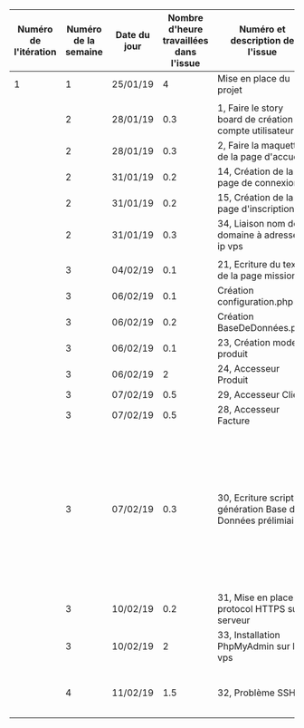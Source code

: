 | Numéro de l'itération | Numéro de la semaine | Date du jour | Nombre d'heure travaillées dans l'issue | Numéro et description de l'issue                           | Lien de l'issue dans GitHub                               | Liste des commentaires pertinents dans les commits de l'issue                                                                                                                                              | Un lien cliquable vers la page en ligne ou le document dans GitHub                                   |
|-----------------------|----------------------|--------------|-----------------------------------------|------------------------------------------------------------|-----------------------------------------------------------|------------------------------------------------------------------------------------------------------------------------------------------------------------------------------------------------------------|------------------------------------------------------------------------------------------------------|
| 1                     | 1                    | 25/01/19     | 4                                       | Mise en place du projet                                    |                                                           |                                                                                                                                                                                                            |                                                                                                      |
|                       |                      |              |                                         |                                                            |                                                           |                                                                                                                                                                                                            |                                                                                                      |
|                       | 2                    | 28/01/19     | 0.3                                     | 1, Faire le story board de création de compte utilisateur  | https://github.com/cegepmatane/AcheteTaBaguette/issues/1  |                                                                                                                                                                                                            |                                                                                                      |
|                       | 2                    | 28/01/19     | 0.3                                     | 2, Faire la maquette de la page d'accueil                  | https://github.com/cegepmatane/AcheteTaBaguette/issues/2  |                                                                                                                                                                                                            |                                                                                                      |
|                       | 2                    | 31/01/19     | 0.2                                     | 14, Création de la page de connexion                       | https://github.com/cegepmatane/AcheteTaBaguette/issues/14 |                                                                                                                                                                                                            |                                                                                                      |
|                       | 2                    | 31/01/19     | 0.2                                     | 15, Création de la page d'inscription                      | https://github.com/cegepmatane/AcheteTaBaguette/issues/15 |                                                                                                                                                                                                            |                                                                                                      |
|                       | 2                    | 31/01/19     | 0.3                                     | 34, Liaison nom de domaine à adresse ip vps                | https://github.com/cegepmatane/AcheteTaBaguette/issues/34 |                                                                                                                                                                                                            |                                                                                                      |
|                       |                      |              |                                         |                                                            |                                                           |                                                                                                                                                                                                            |                                                                                                      |
|                       | 3                    | 04/02/19     | 0.1                                     | 21, Ecriture du texte de la page mission                   | https://github.com/cegepmatane/AcheteTaBaguette/issues/21 |                                                                                                                                                                                                            | https://github.com/cegepmatane/AcheteTaBaguette/blob/master/documentation/Texte%20page%20Mission.txt |
|                       | 3                    | 06/02/19     | 0.1                                     | Création configuration.php                                 | /                                                         |                                                                                                                                                                                                            |                                                                                                      |
|                       | 3                    | 06/02/19     | 0.2                                     | Création BaseDeDonnées.php                                 | /                                                         |                                                                                                                                                                                                            |                                                                                                      |
|                       | 3                    | 06/02/19     | 0.1                                     | 23, Création modele produit                                | https://github.com/cegepmatane/AcheteTaBaguette/issues/23 |                                                                                                                                                                                                            |                                                                                                      |
|                       | 3                    | 06/02/19     | 2                                       | 24, Accesseur Produit                                      | https://github.com/cegepmatane/AcheteTaBaguette/issues/24 |                                                                                                                                                                                                            |                                                                                                      |
|                       | 3                    | 07/02/19     | 0.5                                     | 29, Accesseur Client                                       | https://github.com/cegepmatane/AcheteTaBaguette/issues/29 |                                                                                                                                                                                                            |                                                                                                      |
|                       | 3                    | 07/02/19     | 0.5                                     | 28, Accesseur Facture                                      | https://github.com/cegepmatane/AcheteTaBaguette/issues/28 |                                                                                                                                                                                                            |                                                                                                      |
|                       | 3                    | 07/02/19     | 0.3                                     | 30, Ecriture script génération Base de Données prélimiaire | https://github.com/cegepmatane/AcheteTaBaguette/issues/30 | ATTENTION ! Intégrer ce script à MySQL pourrait provoquer des erreurs à cause des différences syntaxiques avec SQL Server, si c'est le cas il faudra probablement modifier IDENTITY(1,1) en AUTO_INCREMENT |                                                                                                      |
|                       | 3                    | 10/02/19     | 0.2                                     | 31, Mise en place du protocol HTTPS sur serveur            | https://github.com/cegepmatane/AcheteTaBaguette/issues/31 |                                                                                                                                                                                                            |                                                                                                      |
|                       | 3                    | 10/02/19     | 2                                       | 33, Installation PhpMyAdmin sur le vps                     | https://github.com/cegepmatane/AcheteTaBaguette/issues/33 |                                                                                                                                                                                                            |                                                                                                      |
|                       |                      |              |                                         |                                                            |                                                           |                                                                                                                                                                                                            |                                                                                                      |
|                       | 4                    | 11/02/19     | 1.5                                     | 32, Problème SSH                                           | https://github.com/cegepmatane/AcheteTaBaguette/issues/32 | Il faudrait réinstaller complètement le certificat.                                                                                                                                                        |                                                                                                      |